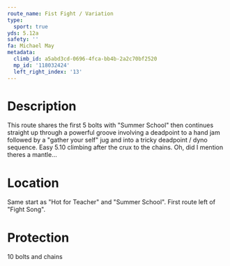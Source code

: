 ```yaml
---
route_name: Fist Fight / Variation
type:
  sport: true
yds: 5.12a
safety: ''
fa: Michael May
metadata:
  climb_id: a5abd3cd-0696-4fca-bb4b-2a2c70bf2520
  mp_id: '118032424'
  left_right_index: '13'
---
```

# Description
This route shares the first 5 bolts with "Summer School" then continues straight up through a powerful groove involving a deadpoint to a hand jam followed by a "gather your self" jug and into a tricky deadpoint / dyno sequence. Easy 5.10 climbing after the crux to the chains. Oh, did I mention theres a mantle...

# Location
Same start as "Hot for Teacher" and "Summer School". First route left of "Fight Song".

# Protection
10 bolts and chains
